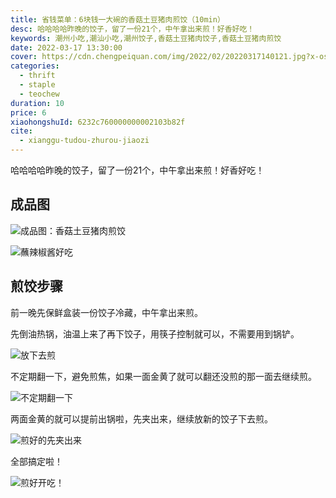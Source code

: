 ```yaml
---
title: 省钱菜单：6块钱一大碗的香菇土豆猪肉煎饺（10min）
desc: 哈哈哈哈昨晚的饺子，留了一份21个，中午拿出来煎！好香好吃！
keywords: 潮州小吃,潮汕小吃,潮州饺子,香菇土豆猪肉饺子,香菇土豆猪肉煎饺
date: 2022-03-17 13:30:00
cover: https://cdn.chengpeiquan.com/img/2022/02/20220317140121.jpg?x-oss-process=image/interlace,1
categories:
  - thrift
  - staple
  - teochew
duration: 10
price: 6
xiaohongshuId: 6232c760000000002103b82f
cite:
  - xianggu-tudou-zhurou-jiaozi
---
```


哈哈哈哈昨晚的饺子，留了一份21个，中午拿出来煎！好香好吃！

## 成品图

![成品图：香菇土豆猪肉煎饺](https://cdn.chengpeiquan.com/img/2022/02/20220317140130.jpg?x-oss-process=image/interlace,1)

![蘸辣椒酱好吃](https://cdn.chengpeiquan.com/img/2022/02/20220317140132.jpg?x-oss-process=image/interlace,1)

## 煎饺步骤

前一晚先保鲜盒装一份饺子冷藏，中午拿出来煎。

先倒油热锅，油温上来了再下饺子，用筷子控制就可以，不需要用到锅铲。

![放下去煎](https://cdn.chengpeiquan.com/img/2022/02/20220317140133.jpg?x-oss-process=image/interlace,1)

不定期翻一下，避免煎焦，如果一面金黄了就可以翻还没煎的那一面去继续煎。

![不定期翻一下](https://cdn.chengpeiquan.com/img/2022/02/20220317140134.jpg?x-oss-process=image/interlace,1)

两面金黄的就可以提前出锅啦，先夹出来，继续放新的饺子下去煎。

![煎好的先夹出来](https://cdn.chengpeiquan.com/img/2022/02/20220317140135.jpg?x-oss-process=image/interlace,1)

全部搞定啦！

![煎好开吃！](https://cdn.chengpeiquan.com/img/2022/02/20220317140131.jpg?x-oss-process=image/interlace,1)
